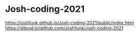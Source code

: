 # Josh-coding-2021

https://joshfunk.github.io/Josh-coding-2021/public/index.html </br>
https://gitpod.io/github.com/Joshfunk/Josh-coding-2021
